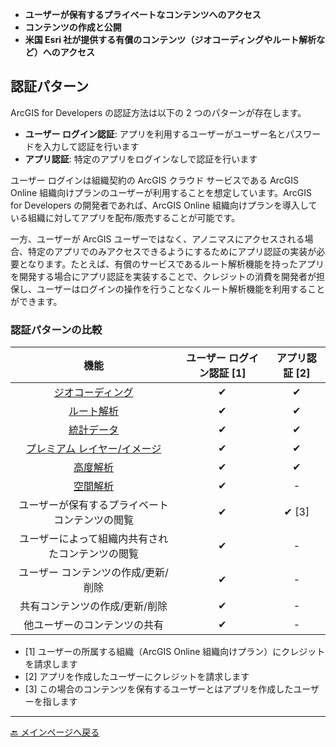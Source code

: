 * __ユーザーが保有するプライベートなコンテンツへのアクセス__
* __コンテンツの作成と公開__
* __米国 Esri 社が提供する有償のコンテンツ（ジオコーディングやルート解析など）へのアクセス__

## 認証パターン

ArcGIS for Developers の認証方法は以下の 2 つのパターンが存在します。

* __ユーザー ログイン認証__: アプリを利用するユーザーがユーザー名とパスワードを入力して認証を行います
* __アプリ認証__: 特定のアプリをログインなしで認証を行います

ユーザー ログインは組織契約の ArcGIS クラウド サービスである ArcGIS Online 組織向けプランのユーザーが利用することを想定しています。ArcGIS for Developers の開発者であれば、ArcGIS Online 組織向けプランを導入している組織に対してアプリを配布/販売することが可能です。

一方、ユーザーが ArcGIS ユーザーではなく、アノニマスにアクセスされる場合、特定のアプリでのみアクセスできるようにするためにアプリ認証の実装が必要となります。たとえば、有償のサービスであるルート解析機能を持ったアプリを開発する場合にアプリ認証を実装することで、クレジットの消費を開発者が担保し、ユーザーはログインの操作を行うことなくルート解析機能を利用することができます。

### 認証パターンの比較

|機能|ユーザー ログイン認証 [1]|アプリ認証 [2]|
|:-:|:-:|:-:|
|[ジオコーディング](https://developers.arcgis.com/rest/geocode/api-reference/overview-world-geocoding-service.htm)|✔|✔|
|[ルート解析](http://resources.arcgis.com/en/help/arcgis-rest-api/#/Overview_of_network_analysis_services/02r30000001s000000/)|✔|✔|
|[統計データ](http://resources.arcgis.com/en/help/arcgis-rest-api/#/GeoEnrichment_Service_Overview/02r30000021r000000/)|✔|✔|
|[プレミアム レイヤー/イメージ](https://marketplace.arcgis.com/search.html#t=data)|✔|✔|
|[高度解析](https://developers.arcgis.com/rest/elevation/)|✔|✔|
|[空間解析](https://developers.arcgis.com/rest/analysis/)|✔|-|
|ユーザーが保有するプライベート コンテンツの閲覧|✔|✔ [3]|
|ユーザーによって組織内共有されたコンテンツの閲覧|✔|-|
|ユーザー コンテンツの作成/更新/削除|✔|-|
|共有コンテンツの作成/更新/削除|✔|-|
|他ユーザーのコンテンツの共有|✔|-|

* [1] ユーザーの所属する組織（ArcGIS Online 組織向けプラン）にクレジットを請求します
* [2] アプリを作成したユーザーにクレジットを請求します
* [3] この場合のコンテンツを保有するユーザーとはアプリを作成したユーザーを指します

---

[:back: メインページへ戻る](https://github.com/EsriJapan/arcgis-dev-resources/blob/gh-pages/README.md)
